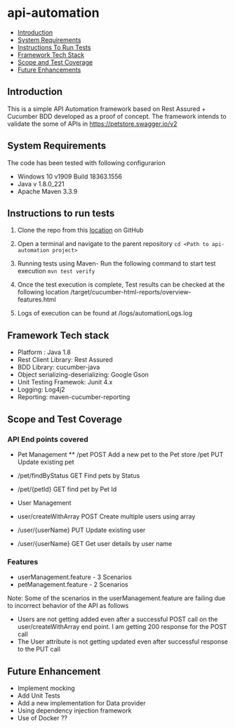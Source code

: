 # api-automation

* [Introduction](https://github.com/SagarBShinde/api-automation/blob/master/README.md#introduction)
* [System Requirements](https://github.com/SagarBShinde/api-automation/blob/master/README.md#system-requirements)
* [Instructions To Run Tests](https://github.com/SagarBShinde/api-automation/blob/master/README.md#instructions-to-run-tests)
* [Framework Tech Stack](https://github.com/SagarBShinde/api-automation/blob/master/README.md#Framework-Tech-stack)
* [Scope and Test Coverage](https://github.com/SagarBShinde/api-automation/blob/master/README.md#Scope-and-Test-Coverage)
* [Future Enhancements](https://github.com/SagarBShinde/api-automation/blob/master/README.md#future-enhancements)






## Introduction
This is a simple API Automation framework based on Rest Assured + Cucumber BDD developed as a proof of concept. The framework intends to validate the some of APIs in https://petstore.swagger.io/v2 

## System Requirements
The code has been tested with following configurarion
  * Windows 10 v1909 Build 18363.1556
  * Java v 1.8.0_221
  * Apache Maven 3.3.9

## Instructions to run tests
1. Clone the repo from this [location](https://github.com/SagarBShinde/api-automation) on GitHub
2. Open a terminal and navigate to the parent repository 
   ``cd <Path to api-automation project>``
3. Running tests using Maven- Run the following command to start test execution
   ``mvn test verify``
         
4. Once the test execution is complete, Test results can be checked at the following location
        <api-automation project directory>/target/cucumber-html-reports/overview-features.html
5. Logs of execution can be found at <api-automation project directory>/logs/automationLogs.log

## Framework Tech stack
  
  * Platform : Java 1.8
  * Rest Client Library: Rest Assured
  * BDD Library: cucumber-java
  * Object serializing-deserializing: Google Gson
  * Unit Testing Framewok: Junit 4.x
  * Logging: Log4j2
  * Reporting: maven-cucumber-reporting

## Scope and Test Coverage

### API End points covered
* Pet Management
** /pet POST Add a new pet to the Pet store
/pet PUT Update existing pet
 * /pet/findByStatus GET Find pets by Status
 * /pet/{petId} GET find pet by Pet Id
		
* User Management
 * user/createWithArray POST Create multiple users using array
 * /user/{userName} PUT Update existing user
 * /user/{userName} GET Get user details by user name
		
### Features
* userManagement.feature - 3 Scenarios
* petManagement.feature -  2 Scenarios

Note: Some of the scenarios in the userManagement.feature are failing due to incorrect behavior of the API as follows
* Users are not getting added even after a successful POST call on the user/createWithArray end point. I am getting 200 response for the POST call
* The User attribute is not getting updated even after successful response to the PUT call

## Future Enhancement
* Implement mocking
* Add Unit Tests
* Add a new implementation for Data provider
* Using dependency injection framework
* Use of Docker ??


    


    

 
   